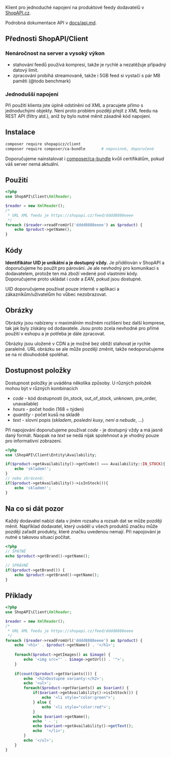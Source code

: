 Klient pro jednoduché napojení na produktové feedy dodavatelů v [ShopAPI.cz](https://shopapi.cz).

Podrobná dokumentace API v [docs/api.md](docs/api.md).

## Přednosti ShopAPI/Client

### Nenáročnost na server a vysoký výkon
 * stahování feedů používá kompresi, takže je rychlé a nezatěžuje případný datový limit.
 * zpracování probíhá streamovaně, takže i 5GB feed si vystačí s pár MB paměti (@todo benchmark)
 
### Jednodušší napojení
Při použití klienta jste úplně odstíněni od XML a pracujete přímo s jednoduchými objekty. Není proto problém později přejít z XML feedu na REST API (filtry atd.), aniž by bylo nutné měnit zásadně kód napojení.

## Instalace
```bash
composer require shopapicz/client
composer require composer/ca-bundle       # nepovinné, doporučené
```
Doporučujeme nainstalovat i [composer/ca-bundle](https://github.com/composer/ca-bundle) kvůli certifikátům, pokud váš server nemá aktuální.

## Použití
```php
<?php
use ShopAPI\Client\XmlReader;

$reader = new XmlReader();
/*
 * URL XML feedu je https://shopapi.cz/feed/dddd8888eeee
 */
foreach ($reader->readFromUrl('dddd8888eeee') as $product) {
    echo $product->getName();
}

```

## Kódy
**Identifikátor UID je unikátní a je dostupný vždy.** Je přidělován v ShopAPI a doporučujeme ho použít pro párování. Je ale nevhodný pro komunikaci s dodavatelem, protože ten má zboží vedené pod vlastními kódy. Doporučujeme proto ukládat i *code* a *EAN*, pokud jsou dostupné.

UID doporučujeme používat pouze interně v aplikaci a zákazníkům/uživatelům ho vůbec nezobrazovat.

## Obrázky
Obrázky jsou nabízeny v maximálním možném rozlišení bez další komprese, tak jak byly získány od dodavatele. Jsou proto zcela nevhodné pro přímé použití v eshopu a je potřeba je dále zpracovat.

Obrázky jsou uložené v CDN a je možné bez obtíží stahovat je rychle paralelně. URL obrázku se ale může později změnit, takže nedoporučujeme se na ni dlouhodobě spoléhat.

## Dostupnost položky
Dostupnost položky je uváděna několika způsoby. U různých položek mohou být v různých kombinacích
 * *code* - kód dostupnosti (in_stock, out_of_stock, unknown, pre_order, unavailable)
 * *hours* - počet hodin (168 = týden)
 * *quantity* - počet kusů na skladě
 * *text* - slovní popis (*skladem*, *poslední kusy*, *není a nebude*, ...)
 
Při napojování doporučujeme používat *code* - je dostupný vždy a má jasně daný formát. Naopak na *text* se nedá nijak spolehnout a je vhodný pouze pro informativní zobrazení.

```php
<?php
use \ShopAPI\Client\Entity\Availability;

if($product->getAvailability()->getCode() === Availability::IN_STOCK){
    echo 'skladem!';
}
// nebo zkráceně:
if($product->getAvailability()->isInStock()){
    echo 'skladem!';
}
```


## Na co si dát pozor
Každý dodavatel nabízí data v jiném rozsahu a rozsah dat se může později měnit. Například dodavatel, který uváděl u všech produktů značku může později zařadit produkty, které značku uvedenou nemají. Při napojování je nutné s takovou situací počítat.

```php
<?php
// ŠPATNĚ
echo $product->getBrand()->getName(); 

// SPRÁVNĚ
if($product->getBrand()) {
    echo $product->getBrand()->getName(); 
}
```


## Příklady
```php
<?php
use ShopAPI\Client\XmlReader;

$reader = new XmlReader();
/*
 * URL XML feedu je https://shopapi.cz/feed/dddd8888eeee
 */
foreach ($reader->readFromUrl('dddd8888eeee') as $product) {
    echo '<h1>' . $product->getName() . '</h1>';
    
    foreach($product->getImages() as $image) {
        echo '<img src="' . $image->getUrl() . '">';
    }
    
    if(count($product->getVariants())) {
        echo '<h2>Dostupné varianty:</h2>';
        echo '<ul>';
        foreach($product->getVariants() as $variant) {
            if($variant->getAvailability()->isInStock()) {
                echo '<li style="color:green">';
            } else {
                echo '<li style="color:red">';
            }
            echo $variant->getName();
            echo ' - ';
            echo $variant->getAvailability()->getText();
            echo  '</li>';
        }
        echo '</ul>';
    }
}

```
